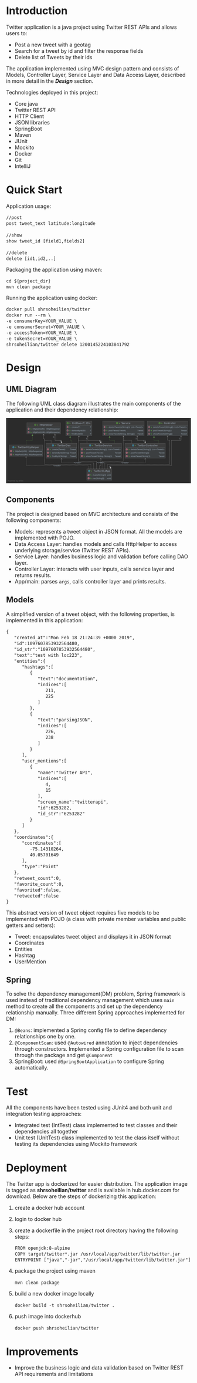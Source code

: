 # Introduction
Twitter application is a java project using Twitter REST APIs and allows users to:
- Post a new tweet with a geotag 
- Search for a tweet by id and filter the response fields
- Delete list of Tweets by their ids 

The application implemented using MVC design pattern and consists of Models, Controller Layer,
Service Layer and Data Access Layer, described in more detail in the ***Design*** section.

Technologies deployed in this project:
- Core java
- Twitter REST API
- HTTP Client
- JSON libraries
- SpringBoot  
- Maven
- JUnit
- Mockito  
- Docker
- Git
- IntelliJ

# Quick Start
Application usage:

```
//post
post tweet_text latitude:longitude

//show
show tweet_id [field1,fields2] 

//delete
delete [id1,id2,..]
```

Packaging the application using maven:

```
cd ${project_dir}
mvn clean package
```

Running the application using docker:

```
docker pull shrsoheilien/twitter
docker run --rm \
-e consumerKey=YOUR_VALUE \
-e consumerSecret=YOUR_VALUE \
-e accessToken=YOUR_VALUE \
-e tokenSecret=YOUR_VALUE \
shrsoheilian/twitter delete 1200145224103841792
```

# Design
## UML Diagram
The following UML class diagram illustrates the main components of the application and their dependency relationship:

![twitterUML](./assets/twitterUML.png)

## Components
The project is designed based on MVC architecture and consists of the following components:

- Models: represents a tweet object in JSON format. All the models are implemented with POJO. 
- Data Access Layer: handles models and calls HttpHelper to access underlying storage/service (Twitter REST APIs). 
- Service Layer: handles business logic and validation before calling DAO layer.
- Controller Layer: interacts with user inputs, calls service layer and returns results.
- App/main: parses `args`, calls controller layer and prints results.

## Models
A simplified version of a tweet object, with the following properties, is implemented in this application:

```
{
   "created_at":"Mon Feb 18 21:24:39 +0000 2019",
   "id":1097607853932564480,
   "id_str":"1097607853932564480",
   "text":"test with loc223",
   "entities":{
      "hashtags":[
         {
            "text":"documentation",
            "indices":[
               211,
               225
            ]
         },
         {
            "text":"parsingJSON",
            "indices":[
               226,
               238
            ]
         }
      ],
      "user_mentions":[
         {
            "name":"Twitter API",
            "indices":[
               4,
               15
            ],
            "screen_name":"twitterapi",
            "id":6253282,
            "id_str":"6253282"
         }
      ]
   },
   "coordinates":{
      "coordinates":[
         -75.14310264,
         40.05701649
      ],
      "type":"Point"
   },
   "retweet_count":0,
   "favorite_count":0,
   "favorited":false,
   "retweeted":false
}
```

This abstract version of tweet object requires five models to be implemented with POJO (a class with 
private member variables and public getters and setters):

- Tweet: encapsulates tweet object and displays it in JSON format
- Coordinates
- Entities
- Hashtag
- UserMention

## Spring
To solve the dependency management(DM) problem, Spring framework is used instead of traditional dependency 
management which uses `main` method to create all the components and set up the dependency relationship manually.
Three different Spring approaches implemented for DM:

1. `@Beans`: implemented a Spring config file to define dependency relationships one by one.
2. `@ComponentScan`: used `@Autowired` annotation to inject dependencies through constructors. Implemented a 
Spring configuration file to scan through the package and get `@Component` 
3. SpringBoot: used `@SpringBootApplication` to configure Spring automatically.   
  
# Test
All the components have been tested using JUnit4 and both unit and integration testing approaches:

- Integrated test (IntTest) class implemented to test classes and their dependencies all together
- Unit test (UnitTest) class implemented to test the class itself without testing its dependencies using Mockito 
  framework 

# Deployment
The Twitter app is dockerized for easier distribution. The application image is tagged as
**shrsoheilian/twitter** and is available in hub.docker.com for download.
Below are the steps of dockerizing this application:

1. create a docker hub account
2. login to docker hub
3. create a dockerfile in the project root directory having the following steps:
    ```
    FROM openjdk:8-alpine
    COPY target/twitter*.jar /usr/local/app/twitter/lib/twitter.jar
    ENTRYPOINT ["java","-jar","/usr/local/app/twitter/lib/twitter.jar"]
    ```
4. package the project using maven

   `mvn clean package`


5. build a new docker image locally

   `docker build -t shrsoheilian/twitter .`


6. push image into dockerhub

   `docker push shrsoheilian/twitter`


# Improvements
- Improve the business logic and data validation based on Twitter REST API requirements and limitations